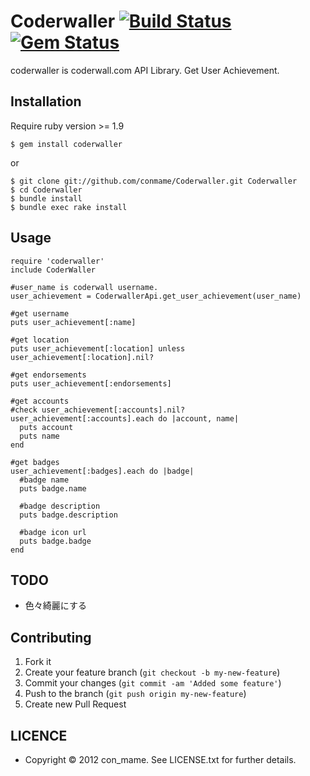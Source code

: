 # Coderwaller [![Build Status](https://secure.travis-ci.org/conmame/Coderwaller.png)](http://travis-ci.org/conmame/Coderwaller) [![Gem Status](https://gemnasium.com/conmame/Coderwaller.png)](https://gemnasium.com/conmame/Coderwaller)
coderwaller is coderwall.com API Library. Get User Achievement.

## Installation
Require ruby version >= 1.9

    $ gem install coderwaller
    
or

    $ git clone git://github.com/conmame/Coderwaller.git Coderwaller
    $ cd Coderwaller
    $ bundle install
    $ bundle exec rake install

## Usage

    require 'coderwaller'
    include CoderWaller
    
    #user_name is coderwall username.
    user_achievement = CoderwallerApi.get_user_achievement(user_name)
    
    #get username
    puts user_achievement[:name]
    
    #get location
    puts user_achievement[:location] unless user_achievement[:location].nil?
    
    #get endorsements
    puts user_achievement[:endorsements]
    
    #get accounts
    #check user_achievement[:accounts].nil?
    user_achievement[:accounts].each do |account, name|
      puts account
      puts name
    end
    
    #get badges
    user_achievement[:badges].each do |badge|
      #badge name
      puts badge.name
      
      #badge description
      puts badge.description
      
      #badge icon url
      puts badge.badge
    end

## TODO
* 色々綺麗にする
  
## Contributing

1. Fork it
2. Create your feature branch (`git checkout -b my-new-feature`)
3. Commit your changes (`git commit -am 'Added some feature'`)
4. Push to the branch (`git push origin my-new-feature`)
5. Create new Pull Request
  
## LICENCE
* Copyright © 2012 con_mame. See LICENSE.txt for further details.